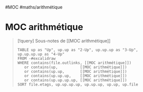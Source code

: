 #MOC #maths/arithmétique 
# MOC arithmétique

> [!query] Sous-notes de [[MOC arithmétique]]
> ```dataview
> TABLE up as "Up", up.up as "2-Up", up.up.up as "3-Up", up.up.up.up as "4-Up"
> FROM -#excalidraw
> WHERE contains(file.outlinks, [[MOC arithmétique]])
>    or contains(up,          [[MOC arithmétique]])
>    or contains(up.up,       [[MOC arithmétique]])
>    or contains(up.up.up,    [[MOC arithmétique]])
>    or contains(up.up.up.up, [[MOC arithmétique]])
> SORT file.etags, up.up.up.up, up.up.up, up.up, up.file
> ```

